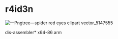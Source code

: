 # r4id3n


 ![—Pngtree—spider red eyes clipart vector_5147555](https://github.com/user-attachments/assets/c542e222-5c46-4fba-b19c-48380fff2d91)





































dis-assembler*
x64-86 arm 




